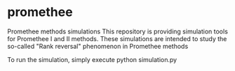 # promethee
Promethee methods simulations
This repository is providing simulation tools for Promethee I and II methods.
These simulations are intended to study the so-called "Rank reversal" phenomenon in Promethee methods

To run the simulation, simply execute 
python simulation.py
